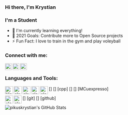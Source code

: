 ### Hi there, I'm Krystian 


### I'm a Student

- 🌱 I'm currently learning everything!
- 🥅 2021 Goals: Contribute more to Open Source projects
- ⚡ Fun Fact: I love to train in the gym and play voleyball




### Connect with me:
[<img align="left" alt="pikuskrystian  | YouTube"  width="22px" src="https://cdn.jsdelivr.net/npm/simple-icons@v3/icons/linkedin.svg" />](https://www.linkedin.com/in/krystian-pikus-531201213/)
[<img align="left" alt="google.com" width="22px" src="https://cdn.jsdelivr.net/npm/simple-icons@v3/icons/gmail.svg" />](mailto:pikuskrystian@gmail.com)

[<img align="left" alt="google.com" width="22px" src="https://cdn.jsdelivr.net/npm/simple-icons@v3/icons/instagram.svg" />](https://www.instagram.com/krystianpikus/)




<br/>

### Languages and Tools:

[<img align="left" alt="Visual Studio Code" width="26px" src="https://raw/githubusercontent.com/github/explore/80688e429a7d4ef2fca1e82350fe8e3517d3494d/topics/visual-studio-code/visual-studio-code.png" />](https://code.visualstudio.com/)

[<img align="left" alt="clang" width="26px" src="	https://raw.githubusercontent.com/jmnote/z-icons/master/svg/c.svg"/>]
[<img align="left" alt="clang" width="26px" src="	https://raw.githubusercontent.com/jmnote/z-icons/master/svg/cpp.svg"/>] [cpp]
[<img align="left" alt="clang" width="26px" src="	https://upload.wikimedia.org/wikipedia/commons/thumb/0/0b/Qt_logo_2016.svg/1280px-Qt_logo_2016.svg.png"/>]
[<img align="left" alt="clang" width="26px" src="	https://mcuxpresso.nxp.com/static/icon/icon_ide.png"/>] [MCuexpresso]

[<img align="left" alt="clang" width="26px" src="	https://raw.githubusercontent.com/jmnote/z-icons/master/svg/git.svg"/>] [git]
[<img align="left" alt="clang" width="26px" src="	https://raw.githubusercontent.com/jmnote/z-icons/master/svg/github.svg"/>] [github]



<img align="left" alt="pikuskrystian's GitHub Stats" src="https://github-readme-stats.vercel.app/api?username=pikuskrystian&show_icons=treu&hide_border=true"   />





